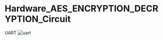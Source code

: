 # Hardware_AES_ENCRYPTION_DECRYPTION_Circuit
UART
![uart](https://user-images.githubusercontent.com/26106126/143662757-8bb57dc8-4c05-4b02-869d-4f43e6124b68.JPG)

